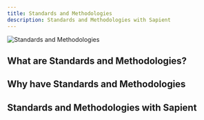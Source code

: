 ```yaml
---
title: Standards and Methodologies
description: Standards and Methodologies with Sapient
---
```


<div>
  <img src="https://sbmedia.blob.core.windows.net/images/business-executives-discussing-project-ideas.jpg" srcset="https://sbmedia.blob.core.windows.net/images/business-executives-discussing-project-ideas.jpg 2x" alt="Standards and Methodologies"/>
</div>

## What are Standards and Methodologies?



## Why have Standards and Methodologies



## Standards and Methodologies with Sapient

